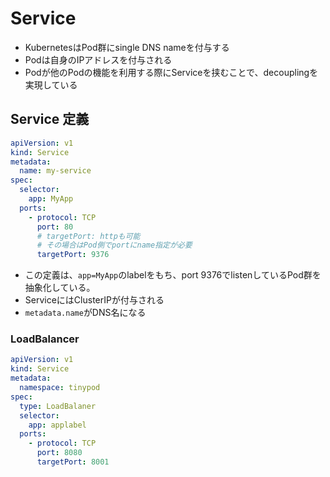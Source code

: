# Service

* KubernetesはPod群にsingle DNS nameを付与する
* Podは自身のIPアドレスを付与される
* Podが他のPodの機能を利用する際にServiceを挟むことで、decouplingを実現している


## Service 定義

```yaml
apiVersion: v1
kind: Service
metadata:
  name: my-service
spec:
  selector:
    app: MyApp
  ports:
    - protocol: TCP
      port: 80
      # targetPort: httpも可能
      # その場合はPod側でportにname指定が必要
      targetPort: 9376
```

* この定義は、`app=MyApp`のlabelをもち、port 9376でlistenしているPod群を抽象化している。
* ServiceにはClusterIPが付与される
* `metadata.name`がDNS名になる

### LoadBalancer

```yaml
apiVersion: v1
kind: Service
metadata:
  namespace: tinypod
spec:
  type: LoadBalaner
  selector:
    app: applabel
  ports:
    - protocol: TCP
      port: 8080
      targetPort: 8001
```
